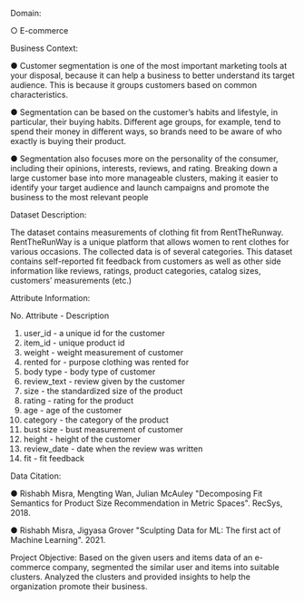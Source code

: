 Domain:

○ E-commerce

Business Context:

● Customer segmentation is one of the most important marketing tools at your
disposal, because it can help a business to better understand its target audience.
This is because it groups customers based on common characteristics.

● Segmentation can be based on the customer’s habits and lifestyle, in
particular, their buying habits. Different age groups, for example, tend to
spend their money in different ways, so brands need to be aware of who
exactly is buying their product.

● Segmentation also focuses more on the personality of the consumer,
including their opinions, interests, reviews, and rating. Breaking down a
large customer base into more manageable clusters, making it easier to
identify your target audience and launch campaigns and promote the
business to the most relevant people

Dataset Description:
  
  The dataset contains measurements of clothing fit from RentTheRunway.
RentTheRunWay is a unique platform that allows women to rent clothes for
various occasions. The collected data is of several categories. This dataset
contains self-reported fit feedback from customers as well as other side
information like reviews, ratings, product categories, catalog sizes, customers’
measurements (etc.)

Attribute Information:

No. Attribute - Description
1. user_id - a unique id for the customer
2. item_id - unique product id
3. weight - weight measurement of customer
4. rented for - purpose clothing was rented for
5. body type - body type of customer
6. review_text - review given by the customer
7. size - the standardized size of the product
8. rating - rating for the product
9. age - age of the customer
10. category - the category of the product
11. bust size - bust measurement of customer
12. height - height of the customer
13. review_date - date when the review was written
14. fit - fit feedback

Data Citation:

● Rishabh Misra, Mengting Wan, Julian McAuley "Decomposing Fit Semantics
for Product Size Recommendation in Metric Spaces". RecSys, 2018.

● Rishabh Misra, Jigyasa Grover "Sculpting Data for ML: The first act of
Machine Learning". 2021.

Project Objective:
Based on the given users and items data of an e-commerce company, segmented
the similar user and items into suitable clusters. Analyzed the clusters and provided insights to help the organization promote their business.
